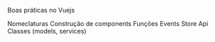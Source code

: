 Boas práticas no Vuejs

Nomeclaturas
Construção de components
Funções
Events
Store
Api
Classes (models, services)
